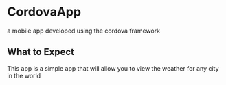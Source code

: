 # CordovaApp
a mobile app developed using the cordova framework

## What to Expect 
This app is a simple app that will allow you to view the weather for any city in the world

